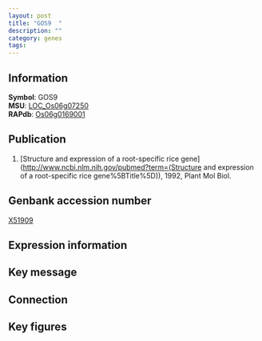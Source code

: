 ```yaml
---
layout: post
title: "GOS9  "
description: ""
category: genes
tags: 
---
```


## Information
__Symbol__: GOS9    
__MSU__: [LOC_Os06g07250](http://rice.plantbiology.msu.edu/cgi-bin/ORF_infopage.cgi?orf=LOC_Os06g07250)  
__RAPdb__: [Os06g0169001](http://rapdb.dna.affrc.go.jp/viewer/gbrowse_details/irgsp1?name=Os06g0169001)  

## Publication
1. [Structure and expression of a root-specific rice gene](http://www.ncbi.nlm.nih.gov/pubmed?term=(Structure and expression of a root-specific rice gene%5BTitle%5D)), 1992, Plant Mol Biol.

## Genbank accession number
[X51909](http://www.ncbi.nlm.nih.gov/nuccore/X51909)

## Expression information

## Key message

## Connection

## Key figures



